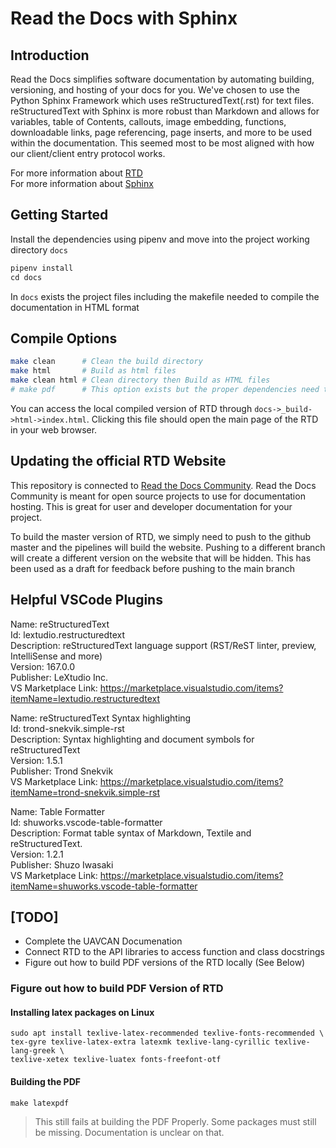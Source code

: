 # Read the Docs with Sphinx

## Introduction

Read the Docs simplifies software documentation by automating building, versioning, and hosting of your docs for you.
We've chosen to use the Python Sphinx Framework which uses reStructuredText(.rst) for text files. reStructuredText with Sphinx is more robust than Markdown and allows for variables, table of Contents, callouts, image embedding, functions, downloadable links, page referencing, page inserts, and more to be used within the documentation. This seemed most to be most aligned with how our client/client entry protocol works.

For more information about [RTD](https://docs.readthedocs.io/en/stable/index.html)  
For more information about [Sphinx](https://www.sphinx-doc.org/en/master/)

## Getting Started

Install the dependencies using pipenv and move into the project working directory `docs`

```python
pipenv install 
cd docs
```

In `docs` exists the project files including the makefile needed to compile the documentation in HTML format

## Compile Options

```bash
make clean      # Clean the build directory
make html       # Build as html files
make clean html # Clean directory then Build as HTML files
# make pdf      # This option exists but the proper dependencies need to be configured. Haven't figured that out yet
```

You can access the local compiled version of RTD through `docs->_build->html->index.html`. Clicking this file should open the main page of the RTD in your web browser.

## Updating the official RTD Website

This repository is connected to [Read the Docs Community](https://readthedocs.org/). Read the Docs Community is meant for open source projects to use for documentation hosting. This is great for user and developer documentation for your project.

To build the master version of RTD, we simply need to push to the github master and the pipelines will build the website.
Pushing to a different branch will create a different version on the website that will be hidden. This has been used as a draft for feedback before pushing to the main branch

## Helpful VSCode Plugins

Name: reStructuredText<br>
Id: lextudio.restructuredtext<br>
Description: reStructuredText language support (RST/ReST linter, preview, IntelliSense and more)<br>
Version: 167.0.0<br>
Publisher: LeXtudio Inc.<br>
VS Marketplace Link: https://marketplace.visualstudio.com/items?itemName=lextudio.restructuredtext<br>

Name: reStructuredText Syntax highlighting<br>
Id: trond-snekvik.simple-rst<br>
Description: Syntax highlighting and document symbols for reStructuredText<br>
Version: 1.5.1<br>
Publisher: Trond Snekvik<br>
VS Marketplace Link: https://marketplace.visualstudio.com/items?itemName=trond-snekvik.simple-rst<br>

Name: Table Formatter<br>
Id: shuworks.vscode-table-formatter<br>
Description: Format table syntax of Markdown, Textile and reStructuredText.<br>
Version: 1.2.1<br>
Publisher: Shuzo Iwasaki<br>
VS Marketplace Link: https://marketplace.visualstudio.com/items?itemName=shuworks.vscode-table-formatter<br>


## [TODO]

* Complete the UAVCAN Documenation
* Connect RTD to the API libraries to access function and class docstrings
* Figure out how to build PDF versions of the RTD locally (See Below)


### Figure out how to build PDF Version of RTD

#### Installing latex packages on Linux

```shell
sudo apt install texlive-latex-recommended texlive-fonts-recommended \
tex-gyre texlive-latex-extra latexmk texlive-lang-cyrillic texlive-lang-greek \
texlive-xetex texlive-luatex fonts-freefont-otf
```

#### Building the PDF

```shell
make latexpdf
```

> This still fails at building the PDF Properly. Some packages must still be missing. Documentation is unclear on that.